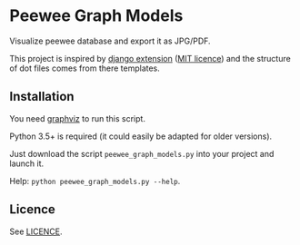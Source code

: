 Peewee Graph Models
===================

Visualize peewee database and export it as JPG/PDF.

This project is inspired by [django extension](https://github.com/django-extensions/django-extensions) ([MIT licence](https://raw.githubusercontent.com/django-extensions/django-extensions/master/LICENSE)) and the structure of dot files comes from there templates.

Installation
------------

You need [graphviz](https://pypi.org/project/graphviz/) to run this script.

Python 3.5+ is required (it could easily be adapted for older versions).

Just download the script `peewee_graph_models.py` into your project and launch it.

Help: `python peewee_graph_models.py --help`.

Licence
-------

See [LICENCE](LICENCE).